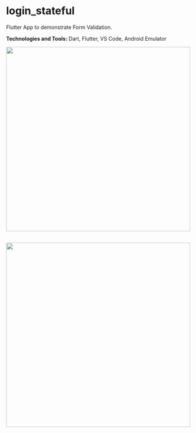 # login_stateful

Flutter App to demonstrate Form Validation.

<b>Technologies and Tools:</b> Dart, Flutter, VS Code, Android Emulator

<img src="https://github.com/apatil88/FlutterDartProjects/blob/master/login_stateful/Screenshot_1531161742.png" height="500px" /> &nbsp; &nbsp;

<img src="https://github.com/apatil88/FlutterDartProjects/blob/master/login_stateful/Screenshot_1531161756.png" height="500px" />

